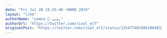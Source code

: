```yaml
---
date: "Fri Jul 26 15:25:46 +0000 2019"
layout: "like"
authorName: "yomna 🌙 يمنى"
authorUrl: "https://twitter.com/rival_elf"
originalPost: "https://twitter.com/rival_elf/status/1154774819961004032"
---
```

